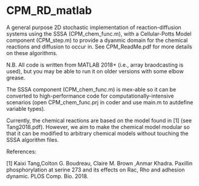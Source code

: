 # CPM_RD_matlab

A general purpose 2D stochastic implementation of reaction-diffusion systems using the SSSA (CPM_chem_func.m), with a Cellular-Potts Model component (CPM_step.m) to provide a dyanmic domain for the chemical reactions and diffusion to occur in. See CPM_ReadMe.pdf for more details on these algorithms.

N.B. All code is written from MATLAB 2018+ (i.e., array braodcasting is used), but you may be able to run it on older versions with some elbow grease. 

The SSSA component (CPM_chem_func.m) is mex-able so it can be converted to high-performance code for computationally-intensive scenarios (open CPM_chem_func.prj in coder and use main.m to autdefine variable types).

Currently, the chemical reactions are based on the model found in [1] (see Tang2018.pdf). However, we aim to make the chemical model modular so that it can be modified to arbitrary chemical models without touching the SSSA algorithm files.




References:


[1] Kaixi Tang,Colton G. Boudreau, Claire M. Brown ,Anmar Khadra. Paxillin phosphorylation at serine 273 and its effects on Rac, Rho and adhesion dynamic. PLOS Comp. Bio. 2018.
